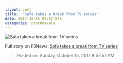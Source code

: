 ```yaml
---
layout: post
title:  "Safa takes a break from TV series"
date: 2017-10-15 08:57:57Z
categories: prothom-alo
---
```


![Safa takes a break from TV series](http://en.prothom-alo.com/contents/cache/images/1200x630x1/uploads/media/2017/10/15/5b2f5313b5b39a28c3aa0fc3ee10b1d5-safa-kabirth.jpg?jadewits_media_id=152215)




Full story on F3News: [Safa takes a break from TV series](http://www.f3nws.com/n/RcJRnC)

> Posted on: Sunday, October 15, 2017 8:57:57 AM
